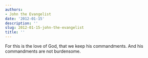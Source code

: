 ```yaml
---
authors:
- John the Evangelist
date: '2012-01-15'
description: ''
slug: 2012-01-15-john-the-evangelist
title: ''
---
```

For this is the love of God, that we keep his commandments. And his commandments are not burdensome.



